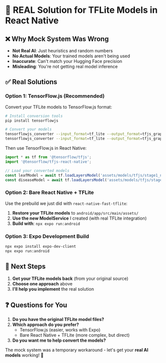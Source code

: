 # 🎯 REAL Solution for TFLite Models in React Native

## ❌ **Why Mock System Was Wrong**
- **Not Real AI**: Just heuristics and random numbers
- **No Actual Models**: Your trained models aren't being used
- **Inaccurate**: Can't match your Hugging Face precision
- **Misleading**: You're not getting real model inference

## ✅ **Real Solutions**

### **Option 1: TensorFlow.js (Recommended)**
Convert your TFLite models to TensorFlow.js format:

```bash
# Install conversion tools
pip install tensorflowjs

# Convert your models
tensorflowjs_converter --input_format=tf_lite --output_format=tfjs_graph_model stage1_nonleaf.tflite assets/models/tfjs/stage1_nonleaf/
tensorflowjs_converter --input_format=tf_lite --output_format=tfjs_graph_model stage2_Tea_disease.tflite assets/models/tfjs/stage2_Tea_disease/
```

Then use TensorFlow.js in React Native:
```typescript
import * as tf from '@tensorflow/tfjs';
import '@tensorflow/tfjs-react-native';

// Load your converted models
const leafModel = await tf.loadLayersModel('assets/models/tfjs/stage1_nonleaf/model.json');
const diseaseModel = await tf.loadLayersModel('assets/models/tfjs/stage2_Tea_disease/model.json');
```

### **Option 2: Bare React Native + TFLite**
Use the prebuild we just did with `react-native-fast-tflite`:

1. **Restore your TFLite models** to `android/app/src/main/assets/`
2. **Use the new ModelService** I created (with real TFLite integration)
3. **Build with**: `npx expo run:android`

### **Option 3: Expo Development Build**
```bash
npx expo install expo-dev-client
npx expo run:android
```

## 🚀 **Next Steps**

1. **Get your TFLite models back** (from your original source)
2. **Choose one approach** above
3. **I'll help you implement** the real solution

## ❓ **Questions for You**

1. **Do you have the original TFLite model files?**
2. **Which approach do you prefer?**
   - TensorFlow.js (easier, works with Expo)
   - Bare React Native + TFLite (more complex, but direct)
3. **Do you want me to help convert the models?**

The mock system was a temporary workaround - let's get your **real AI models** working! 🤖
